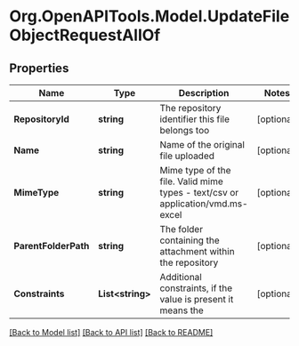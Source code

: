 
# Org.OpenAPITools.Model.UpdateFileObjectRequestAllOf

## Properties

Name | Type | Description | Notes
------------ | ------------- | ------------- | -------------
**RepositoryId** | **string** | The repository identifier this file belongs too | [optional] 
**Name** | **string** | Name of the original file uploaded | [optional] 
**MimeType** | **string** | Mime type of the file. Valid mime types - text/csv or application/vmd.ms-excel | [optional] 
**ParentFolderPath** | **string** | The folder containing the attachment within the repository | [optional] 
**Constraints** | **List&lt;string&gt;** | Additional constraints, if the value is present it means the | [optional] 

[[Back to Model list]](../README.md#documentation-for-models)
[[Back to API list]](../README.md#documentation-for-api-endpoints)
[[Back to README]](../README.md)

